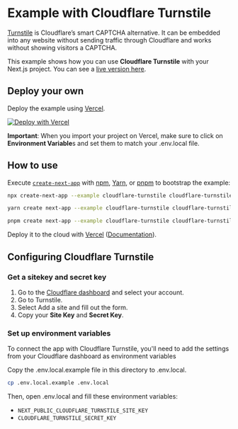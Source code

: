 # Example with Cloudflare Turnstile

[Turnstile](https://developers.cloudflare.com/turnstile/) is Cloudflare’s smart CAPTCHA alternative. It can be embedded into any website without sending traffic through Cloudflare and works without showing visitors a CAPTCHA.

This example shows how you can use **Cloudflare Turnstile** with your Next.js project. You can see a [live version here](https://with-cloudflare-turnstile.vercel.app/).

## Deploy your own

Deploy the example using [Vercel](https://vercel.com?utm_source=github&utm_medium=readme&utm_campaign=next-example).

[![Deploy with Vercel](https://vercel.com/button)](https://vercel.com/new/clone?repository-url=https://github.com/vercel/next.js/tree/canary/examples/cloudflare-turnstile&project-name=cloudflare-turnstile&repository-name=cloudflare-turnstile)

**Important**: When you import your project on Vercel, make sure to click on **Environment Variable**s and set them to match your .env.local file.

## How to use

Execute [`create-next-app`](https://github.com/vercel/next.js/tree/canary/packages/create-next-app) with [npm](https://docs.npmjs.com/cli/init), [Yarn](https://yarnpkg.com/lang/en/docs/cli/create/), or [pnpm](https://pnpm.io) to bootstrap the example:

```bash
npx create-next-app --example cloudflare-turnstile cloudflare-turnstile-app
```

```bash
yarn create next-app --example cloudflare-turnstile cloudflare-turnstile-app
```

```bash
pnpm create next-app --example cloudflare-turnstile cloudflare-turnstile-app
```

Deploy it to the cloud with [Vercel](https://vercel.com/new?utm_source=github&utm_medium=readme&utm_campaign=next-example) ([Documentation](https://nextjs.org/docs/deployment)).

## Configuring Cloudflare Turnstile

### Get a sitekey and secret key

1. Go to the [Cloudflare dashboard](https://dash.cloudflare.com/?to=/:account/turnstile) and select your account.
2. Go to Turnstile.
3. Select Add a site and fill out the form.
4. Copy your **Site Key** and **Secret Key**.

### Set up environment variables

To connect the app with Cloudflare Turnstile, you'll need to add the settings from your Cloudflare dashboard as environment variables

Copy the .env.local.example file in this directory to .env.local.

```bash
cp .env.local.example .env.local
```

Then, open .env.local and fill these environment variables:

- `NEXT_PUBLIC_CLOUDFLARE_TURNSTILE_SITE_KEY`
- `CLOUDFLARE_TURNSTILE_SECRET_KEY`
